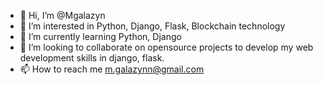 - 👋 Hi, I’m @Mgalazyn
- 👀 I’m interested in Python, Django, Flask, Blockchain technology 
- 🌱 I’m currently learning Python, Django
- 💞️ I’m looking to collaborate on opensource projects to develop my web development skills in django, flask. 
- 📫 How to reach me m.galazynn@gmail.com

<!---
Mgalazyn/Mgalazyn is a ✨ special ✨ repository because its `README.md` (this file) appears on your GitHub profile.
You can click the Preview link to take a look at your changes.
--->
